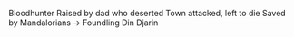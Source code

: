 Bloodhunter
Raised by dad who deserted
Town attacked, left to die
Saved by Mandalorians -> Foundling
Din Djarin